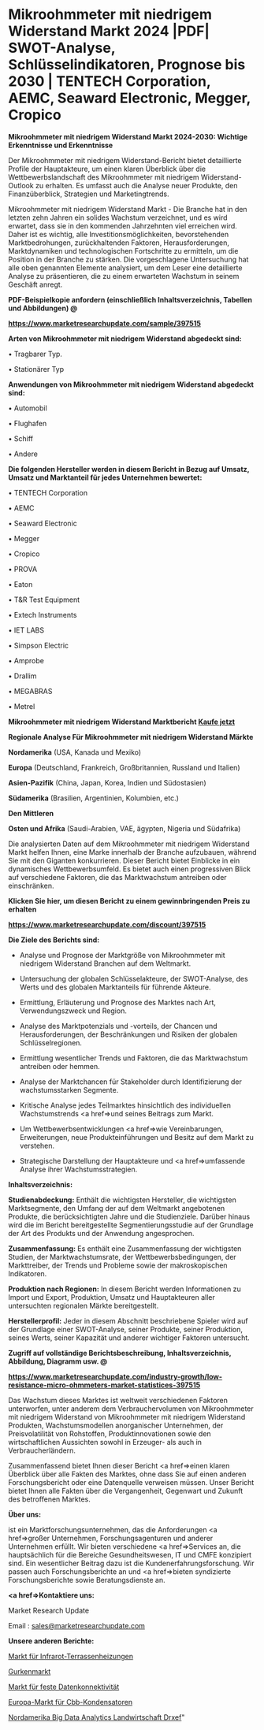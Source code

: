 # Mikroohmmeter mit niedrigem Widerstand Markt 2024 |PDF| SWOT-Analyse, Schlüsselindikatoren, Prognose bis 2030 | TENTECH Corporation, AEMC, Seaward Electronic, Megger, Cropico

<strong>Mikroohmmeter mit niedrigem Widerstand Markt 2024-2030: Wichtige Erkenntnisse und Erkenntnisse</strong>

Der Mikroohmmeter mit niedrigem Widerstand-Bericht bietet detaillierte Profile der Hauptakteure, um einen klaren Überblick über die Wettbewerbslandschaft des Mikroohmmeter mit niedrigem Widerstand-Outlook zu erhalten. Es umfasst auch die Analyse neuer Produkte, den Finanzüberblick, Strategien und Marketingtrends.

Mikroohmmeter mit niedrigem Widerstand Markt - Die Branche hat in den letzten zehn Jahren ein solides Wachstum verzeichnet, und es wird erwartet, dass sie in den kommenden Jahrzehnten viel erreichen wird. Daher ist es wichtig, alle Investitionsmöglichkeiten, bevorstehenden Marktbedrohungen, zurückhaltenden Faktoren, Herausforderungen, Marktdynamiken und technologischen Fortschritte zu ermitteln, um die Position in der Branche zu stärken. Die vorgeschlagene Untersuchung hat alle oben genannten Elemente analysiert, um dem Leser eine detaillierte Analyse zu präsentieren, die zu einem erwarteten Wachstum in seinem Geschäft anregt.



<strong><b>PDF-Beispielkopie anfordern (einschließlich Inhaltsverzeichnis, Tabellen und Abbildungen) @ </b></strong>

<strong><a href=https://www.marketresearchupdate.com/sample/397515>

<strong>https://www.marketresearchupdate.com/sample/397515</u></a></strong></strong>



<strong>Arten von Mikroohmmeter mit niedrigem Widerstand abgedeckt sind:</strong>

• Tragbarer Typ.

• Stationärer Typ



<strong>Anwendungen von Mikroohmmeter mit niedrigem Widerstand abgedeckt sind:</strong>

• Automobil

• Flughafen

• Schiff

• Andere



<strong>Die folgenden Hersteller werden in diesem Bericht in Bezug auf Umsatz, Umsatz und Marktanteil für jedes Unternehmen bewertet:</strong>

• TENTECH Corporation

• AEMC

• Seaward Electronic

• Megger

• Cropico

• PROVA

• Eaton

• T&R Test Equipment

• Extech Instruments

• IET LABS

• Simpson Electric

• Amprobe

• Drallim

• MEGABRAS

• Metrel



<strong>Mikroohmmeter mit niedrigem Widerstand Marktbericht <a href=https://www.marketresearchupdate.com/buynow/397515>Kaufe jetzt</a></strong>



<strong>Regionale Analyse Für Mikroohmmeter mit niedrigem Widerstand Märkte</strong>



<strong>Nordamerika</strong> (USA, Kanada und Mexiko)



<strong>Europa</strong> (Deutschland, Frankreich, Großbritannien, Russland und Italien)



<strong>Asien-Pazifik</strong> (China, Japan, Korea, Indien und Südostasien)



<strong>Südamerika</strong> (Brasilien, Argentinien, Kolumbien, etc.)



<strong>Den Mittleren</strong> 

<strong>Osten und Afrika</strong> (Saudi-Arabien, VAE, ägypten, Nigeria und Südafrika)

Die analysierten Daten auf dem Mikroohmmeter mit niedrigem Widerstand Markt helfen Ihnen, eine Marke innerhalb der Branche aufzubauen, während Sie mit den Giganten konkurrieren. Dieser Bericht bietet Einblicke in ein dynamisches Wettbewerbsumfeld. Es bietet auch einen progressiven Blick auf verschiedene Faktoren, die das Marktwachstum antreiben oder einschränken.



<strong>Klicken Sie hier, um diesen Bericht zu einem gewinnbringenden Preis zu erhalten
</strong>

<strong><a href=https://www.marketresearchupdate.com/discount/397515>https://www.marketresearchupdate.com/discount/397515</b></u></strong></a>



<strong>Die Ziele des Berichts sind:</strong>

- Analyse und Prognose der Marktgröße von Mikroohmmeter mit niedrigem Widerstand Branchen auf dem Weltmarkt.

- Untersuchung der globalen Schlüsselakteure, der SWOT-Analyse, des Werts und des globalen Marktanteils für führende Akteure.

- Ermittlung, Erläuterung und Prognose des Marktes nach Art, Verwendungszweck und Region.

- Analyse des Marktpotenzials und -vorteils, der Chancen und Herausforderungen, der Beschränkungen und Risiken der globalen Schlüsselregionen.

- Ermittlung wesentlicher Trends und Faktoren, die das Marktwachstum antreiben oder hemmen.

- Analyse der Marktchancen für Stakeholder durch Identifizierung der wachstumsstarken Segmente.

- Kritische Analyse jedes Teilmarktes hinsichtlich des individuellen Wachstumstrends <a href=>und</a> seines Beitrags zum Markt.

- Um Wettbewerbsentwicklungen <a href=>wie</a> Vereinbarungen, Erweiterungen, neue Produkteinführungen und Besitz auf dem Markt zu verstehen.

- Strategische Darstellung der Hauptakteure und <a href=>umfas</a>sende Analyse ihrer Wachstumsstrategien.



<strong>Inhaltsverzeichnis:</strong>



<strong>Studienabdeckung:</strong> Enthält die wichtigsten Hersteller, die wichtigsten Marktsegmente, den Umfang der auf dem Weltmarkt angebotenen Produkte, die berücksichtigten Jahre und die Studienziele. Darüber hinaus wird die im Bericht bereitgestellte Segmentierungsstudie auf der Grundlage der Art des Produkts und der Anwendung angesprochen.



<strong>Zusammenfassung:</strong> Es enthält eine Zusammenfassung der wichtigsten Studien, der Marktwachstumsrate, der Wettbewerbsbedingungen, der Markttreiber, der Trends und Probleme sowie der makroskopischen Indikatoren.



<strong>Produktion nach Regionen:</strong> In diesem Bericht werden Informationen zu Import und Export, Produktion, Umsatz und Hauptakteuren aller untersuchten regionalen Märkte bereitgestellt.



<strong>Herstellerprofil:</strong> Jeder in diesem Abschnitt beschriebene Spieler wird auf der Grundlage einer SWOT-Analyse, seiner Produkte, seiner Produktion, seines Werts, seiner Kapazität und anderer wichtiger Faktoren untersucht.



<strong><b>Zugriff auf vollständige Berichtsbeschreibung, Inhaltsverzeichnis, Abbildung, Diagramm usw. @ </b></strong>

<strong><a href=https://www.marketresearchupdate.com/industry-growth/low-resistance-micro-ohmmeters-market-statistices-397515>https://www.marketresearchupdate.com/industry-growth/low-resistance-micro-ohmmeters-market-statistices-397515</a></strong>

Das Wachstum dieses Marktes ist weltweit verschiedenen Faktoren unterworfen, unter anderem dem Verbrauchervolumen von Mikroohmmeter mit niedrigem Widerstand von Mikroohmmeter mit niedrigem Widerstand Produkten, Wachstumsmodellen anorganischer Unternehmen, der Preisvolatilität von Rohstoffen, Produktinnovationen sowie den wirtschaftlichen Aussichten sowohl in Erzeuger- als auch in Verbraucherländern.

Zusammenfassend bietet Ihnen dieser Bericht <a href=>einen</a> klaren Überblick über alle Fakten des Marktes, ohne dass Sie auf einen anderen Forschungsbericht oder eine Datenquelle verweisen müssen. Unser Bericht bietet Ihnen alle Fakten über die Vergangenheit, Gegenwart und Zukunft des betroffenen Marktes.



<strong>Über uns:</strong>

 ist ein Marktforschungsunternehmen, das die Anforderungen <a href=>großer</a> Unternehmen, Forschungsagenturen und anderer Unternehmen erfüllt. Wir bieten verschiedene <a href=>Services</a> an, die hauptsächlich für die Bereiche Gesundheitswesen, IT und CMFE konzipiert sind. Ein wesentlicher Beitrag dazu ist die Kundenerfahrungsforschung. Wir passen auch Forschungsberichte an und <a href=>bieten</a> syndizierte Forschungsberichte sowie Beratungsdienste an.



<strong><a href=>Kontaktiere uns:</a></strong>

Market Research Update

Email : sales@marketresearchupdate.com



<strong>Unsere anderen Berichte:</strong>

<a href=https://www.linkedin.com/pulse/infrared-patio-heaters-market-202-what-factors>Markt für Infrarot-Terrassenheizungen</a>

<a href=https://www.linkedin.com/pulse/pickle-market-outlooks-2023-size-players-cost>Gurkenmarkt</a>

<a href=https://www.linkedin.com/pulse/fixed-data-connectivity-market-size-trends-consumption>Markt für feste Datenkonnektivität</a>

<a href=https://www.linkedin.com/pulse/europe-cbb-capacitor-market-2023-data-analysis-brief-review>Europa-Markt für Cbb-Kondensatoren</a>

<a href=https://www.linkedin.com/pulse/north-america-big-data-analytics-agriculture-drxef/>Nordamerika Big Data Analytics Landwirtschaft Drxef</a>"
